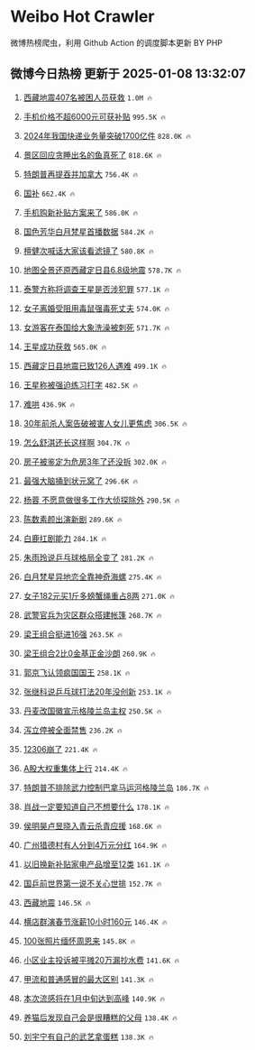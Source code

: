 # Weibo Hot Crawler 



微博热榜爬虫，利用 Github Action 的调度脚本更新 BY PHP 


## 微博今日热榜 更新于 2025-01-08 13:32:07 
1. [西藏地震407名被困人员获救](https://s.weibo.com/weibo?q=%23%E8%A5%BF%E8%97%8F%E5%9C%B0%E9%9C%87407%E5%90%8D%E8%A2%AB%E5%9B%B0%E4%BA%BA%E5%91%98%E8%8E%B7%E6%95%91%23&t=31&band_rank=1&Refer=top) `1.0M 🔥` 

1. [手机价格不超6000元可获补贴](https://s.weibo.com/weibo?q=%23%E6%89%8B%E6%9C%BA%E4%BB%B7%E6%A0%BC%E4%B8%8D%E8%B6%856000%E5%85%83%E5%8F%AF%E8%8E%B7%E8%A1%A5%E8%B4%B4%23&t=31&band_rank=2&Refer=top) `995.5K 🔥` 

1. [2024年我国快递业务量突破1700亿件](https://s.weibo.com/weibo?q=%232024%E5%B9%B4%E6%88%91%E5%9B%BD%E5%BF%AB%E9%80%92%E4%B8%9A%E5%8A%A1%E9%87%8F%E7%AA%81%E7%A0%B41700%E4%BA%BF%E4%BB%B6%23&t=31&band_rank=3&Refer=top) `828.0K 🔥` 

1. [景区回应贪睡出名的鱼真死了](https://s.weibo.com/weibo?q=%23%E6%99%AF%E5%8C%BA%E5%9B%9E%E5%BA%94%E8%B4%AA%E7%9D%A1%E5%87%BA%E5%90%8D%E7%9A%84%E9%B1%BC%E7%9C%9F%E6%AD%BB%E4%BA%86%23&t=31&band_rank=4&Refer=top) `818.6K 🔥` 

1. [特朗普再提吞并加拿大](https://s.weibo.com/weibo?q=%23%E7%89%B9%E6%9C%97%E6%99%AE%E5%86%8D%E6%8F%90%E5%90%9E%E5%B9%B6%E5%8A%A0%E6%8B%BF%E5%A4%A7%23&t=31&band_rank=5&Refer=top) `756.4K 🔥` 

1. [国补](https://s.weibo.com/weibo?q=%E5%9B%BD%E8%A1%A5&t=31&band_rank=6&Refer=top) `662.4K 🔥` 

1. [手机购新补贴方案来了](https://s.weibo.com/weibo?q=%23%E6%89%8B%E6%9C%BA%E8%B4%AD%E6%96%B0%E8%A1%A5%E8%B4%B4%E6%96%B9%E6%A1%88%E6%9D%A5%E4%BA%86%23&t=31&band_rank=7&Refer=top) `586.0K 🔥` 

1. [国色芳华白月梵星首播数据](https://s.weibo.com/weibo?q=%23%E5%9B%BD%E8%89%B2%E8%8A%B3%E5%8D%8E%E7%99%BD%E6%9C%88%E6%A2%B5%E6%98%9F%E9%A6%96%E6%92%AD%E6%95%B0%E6%8D%AE%23&t=31&band_rank=8&Refer=top) `584.2K 🔥` 

1. [檀健次喊话大家该看滤镜了](https://s.weibo.com/weibo?q=%23%E6%AA%80%E5%81%A5%E6%AC%A1%E5%96%8A%E8%AF%9D%E5%A4%A7%E5%AE%B6%E8%AF%A5%E7%9C%8B%E6%BB%A4%E9%95%9C%E4%BA%86%23&t=31&band_rank=9&Refer=top) `580.8K 🔥` 

1. [地图全景还原西藏定日县6.8级地震](https://s.weibo.com/weibo?q=%23%E5%9C%B0%E5%9B%BE%E5%85%A8%E6%99%AF%E8%BF%98%E5%8E%9F%E8%A5%BF%E8%97%8F%E5%AE%9A%E6%97%A5%E5%8E%BF6.8%E7%BA%A7%E5%9C%B0%E9%9C%87%23&t=31&band_rank=10&Refer=top) `578.7K 🔥` 

1. [泰警方称将调查王星是否涉犯罪](https://s.weibo.com/weibo?q=%23%E6%B3%B0%E8%AD%A6%E6%96%B9%E7%A7%B0%E5%B0%86%E8%B0%83%E6%9F%A5%E7%8E%8B%E6%98%9F%E6%98%AF%E5%90%A6%E6%B6%89%E7%8A%AF%E7%BD%AA%23&t=31&band_rank=11&Refer=top) `577.1K 🔥` 

1. [女子离婚受阻用毒鼠强毒死丈夫](https://s.weibo.com/weibo?q=%23%E5%A5%B3%E5%AD%90%E7%A6%BB%E5%A9%9A%E5%8F%97%E9%98%BB%E7%94%A8%E6%AF%92%E9%BC%A0%E5%BC%BA%E6%AF%92%E6%AD%BB%E4%B8%88%E5%A4%AB%23&t=31&band_rank=12&Refer=top) `574.0K 🔥` 

1. [女游客在泰国给大象洗澡被刺死](https://s.weibo.com/weibo?q=%23%E5%A5%B3%E6%B8%B8%E5%AE%A2%E5%9C%A8%E6%B3%B0%E5%9B%BD%E7%BB%99%E5%A4%A7%E8%B1%A1%E6%B4%97%E6%BE%A1%E8%A2%AB%E5%88%BA%E6%AD%BB%23&t=31&band_rank=13&Refer=top) `571.7K 🔥` 

1. [王星成功获救](https://s.weibo.com/weibo?q=%23%E7%8E%8B%E6%98%9F%E6%88%90%E5%8A%9F%E8%8E%B7%E6%95%91%23&t=31&band_rank=14&Refer=top) `565.0K 🔥` 

1. [西藏定日县地震已致126人遇难](https://s.weibo.com/weibo?q=%23%E8%A5%BF%E8%97%8F%E5%AE%9A%E6%97%A5%E5%8E%BF%E5%9C%B0%E9%9C%87%E5%B7%B2%E8%87%B4126%E4%BA%BA%E9%81%87%E9%9A%BE%23&t=31&band_rank=15&Refer=top) `499.1K 🔥` 

1. [王星称被强迫练习打字](https://s.weibo.com/weibo?q=%23%E7%8E%8B%E6%98%9F%E7%A7%B0%E8%A2%AB%E5%BC%BA%E8%BF%AB%E7%BB%83%E4%B9%A0%E6%89%93%E5%AD%97%23&t=31&band_rank=16&Refer=top) `482.5K 🔥` 

1. [难哄](https://s.weibo.com/weibo?q=%E9%9A%BE%E5%93%84&t=31&band_rank=17&Refer=top) `436.9K 🔥` 

1. [30年前杀人案告破被害人女儿更焦虑](https://s.weibo.com/weibo?q=%2330%E5%B9%B4%E5%89%8D%E6%9D%80%E4%BA%BA%E6%A1%88%E5%91%8A%E7%A0%B4%E8%A2%AB%E5%AE%B3%E4%BA%BA%E5%A5%B3%E5%84%BF%E6%9B%B4%E7%84%A6%E8%99%91%23&t=31&band_rank=18&Refer=top) `306.5K 🔥` 

1. [怎么舒淇还长这样啊](https://s.weibo.com/weibo?q=%E6%80%8E%E4%B9%88%E8%88%92%E6%B7%87%E8%BF%98%E9%95%BF%E8%BF%99%E6%A0%B7%E5%95%8A&t=31&band_rank=19&Refer=top) `304.7K 🔥` 

1. [房子被鉴定为危房3年了还没拆](https://s.weibo.com/weibo?q=%23%E6%88%BF%E5%AD%90%E8%A2%AB%E9%89%B4%E5%AE%9A%E4%B8%BA%E5%8D%B1%E6%88%BF3%E5%B9%B4%E4%BA%86%E8%BF%98%E6%B2%A1%E6%8B%86%23&t=31&band_rank=20&Refer=top) `302.0K 🔥` 

1. [最强大脑捅到状元窝了](https://s.weibo.com/weibo?q=%E6%9C%80%E5%BC%BA%E5%A4%A7%E8%84%91%E6%8D%85%E5%88%B0%E7%8A%B6%E5%85%83%E7%AA%9D%E4%BA%86&t=31&band_rank=21&Refer=top) `296.6K 🔥` 

1. [杨蓉 不愿意做很多工作大侦探除外](https://s.weibo.com/weibo?q=%E6%9D%A8%E8%93%89%20%E4%B8%8D%E6%84%BF%E6%84%8F%E5%81%9A%E5%BE%88%E5%A4%9A%E5%B7%A5%E4%BD%9C%E5%A4%A7%E4%BE%A6%E6%8E%A2%E9%99%A4%E5%A4%96&t=31&band_rank=22&Refer=top) `290.5K 🔥` 

1. [陈数素颜出演新剧](https://s.weibo.com/weibo?q=%E9%99%88%E6%95%B0%E7%B4%A0%E9%A2%9C%E5%87%BA%E6%BC%94%E6%96%B0%E5%89%A7&t=31&band_rank=23&Refer=top) `289.6K 🔥` 

1. [白鹿扛剧能力](https://s.weibo.com/weibo?q=%23%E7%99%BD%E9%B9%BF%E6%89%9B%E5%89%A7%E8%83%BD%E5%8A%9B%23&t=31&band_rank=24&Refer=top) `284.1K 🔥` 

1. [朱雨玲说乒乓球格局全变了](https://s.weibo.com/weibo?q=%23%E6%9C%B1%E9%9B%A8%E7%8E%B2%E8%AF%B4%E4%B9%92%E4%B9%93%E7%90%83%E6%A0%BC%E5%B1%80%E5%85%A8%E5%8F%98%E4%BA%86%23&t=31&band_rank=25&Refer=top) `281.2K 🔥` 

1. [白月梵星异地恋全靠神奇海螺](https://s.weibo.com/weibo?q=%E7%99%BD%E6%9C%88%E6%A2%B5%E6%98%9F%E5%BC%82%E5%9C%B0%E6%81%8B%E5%85%A8%E9%9D%A0%E7%A5%9E%E5%A5%87%E6%B5%B7%E8%9E%BA&t=31&band_rank=26&Refer=top) `275.4K 🔥` 

1. [女子182元买1斤多螃蟹绳重占8两](https://s.weibo.com/weibo?q=%23%E5%A5%B3%E5%AD%90182%E5%85%83%E4%B9%B01%E6%96%A4%E5%A4%9A%E8%9E%83%E8%9F%B9%E7%BB%B3%E9%87%8D%E5%8D%A08%E4%B8%A4%23&t=31&band_rank=27&Refer=top) `271.0K 🔥` 

1. [武警官兵为灾区群众搭建帐篷](https://s.weibo.com/weibo?q=%23%E6%AD%A6%E8%AD%A6%E5%AE%98%E5%85%B5%E4%B8%BA%E7%81%BE%E5%8C%BA%E7%BE%A4%E4%BC%97%E6%90%AD%E5%BB%BA%E5%B8%90%E7%AF%B7%23&t=31&band_rank=28&Refer=top) `268.7K 🔥` 

1. [梁王组合挺进16强](https://s.weibo.com/weibo?q=%23%E6%A2%81%E7%8E%8B%E7%BB%84%E5%90%88%E6%8C%BA%E8%BF%9B16%E5%BC%BA%23&t=31&band_rank=29&Refer=top) `263.5K 🔥` 

1. [梁王组合2比0金基正金沙朗](https://s.weibo.com/weibo?q=%23%E6%A2%81%E7%8E%8B%E7%BB%84%E5%90%882%E6%AF%940%E9%87%91%E5%9F%BA%E6%AD%A3%E9%87%91%E6%B2%99%E6%9C%97%23&t=31&band_rank=30&Refer=top) `260.9K 🔥` 

1. [郭京飞认领疯国国王](https://s.weibo.com/weibo?q=%E9%83%AD%E4%BA%AC%E9%A3%9E%E8%AE%A4%E9%A2%86%E7%96%AF%E5%9B%BD%E5%9B%BD%E7%8E%8B&t=31&band_rank=31&Refer=top) `258.1K 🔥` 

1. [张继科说乒乓球打法20年没创新](https://s.weibo.com/weibo?q=%23%E5%BC%A0%E7%BB%A7%E7%A7%91%E8%AF%B4%E4%B9%92%E4%B9%93%E7%90%83%E6%89%93%E6%B3%9520%E5%B9%B4%E6%B2%A1%E5%88%9B%E6%96%B0%23&t=31&band_rank=32&Refer=top) `253.1K 🔥` 

1. [丹麦改国徽宣示格陵兰岛主权](https://s.weibo.com/weibo?q=%23%E4%B8%B9%E9%BA%A6%E6%94%B9%E5%9B%BD%E5%BE%BD%E5%AE%A3%E7%A4%BA%E6%A0%BC%E9%99%B5%E5%85%B0%E5%B2%9B%E4%B8%BB%E6%9D%83%23&t=31&band_rank=33&Refer=top) `250.5K 🔥` 

1. [泻立停被全面禁售](https://s.weibo.com/weibo?q=%23%E6%B3%BB%E7%AB%8B%E5%81%9C%E8%A2%AB%E5%85%A8%E9%9D%A2%E7%A6%81%E5%94%AE%23&t=31&band_rank=34&Refer=top) `236.2K 🔥` 

1. [12306崩了](https://s.weibo.com/weibo?q=12306%E5%B4%A9%E4%BA%86&t=31&band_rank=35&Refer=top) `221.4K 🔥` 

1. [A股大权重集体上行](https://s.weibo.com/weibo?q=%23A%E8%82%A1%E5%A4%A7%E6%9D%83%E9%87%8D%E9%9B%86%E4%BD%93%E4%B8%8A%E8%A1%8C%23&t=31&band_rank=36&Refer=top) `214.4K 🔥` 

1. [特朗普不排除武力控制巴拿马运河格陵兰岛](https://s.weibo.com/weibo?q=%23%E7%89%B9%E6%9C%97%E6%99%AE%E4%B8%8D%E6%8E%92%E9%99%A4%E6%AD%A6%E5%8A%9B%E6%8E%A7%E5%88%B6%E5%B7%B4%E6%8B%BF%E9%A9%AC%E8%BF%90%E6%B2%B3%E6%A0%BC%E9%99%B5%E5%85%B0%E5%B2%9B%23&t=31&band_rank=37&Refer=top) `186.7K 🔥` 

1. [肖战一定要知道自己不想要什么](https://s.weibo.com/weibo?q=%23%E8%82%96%E6%88%98%E4%B8%80%E5%AE%9A%E8%A6%81%E7%9F%A5%E9%81%93%E8%87%AA%E5%B7%B1%E4%B8%8D%E6%83%B3%E8%A6%81%E4%BB%80%E4%B9%88%23&t=31&band_rank=38&Refer=top) `178.1K 🔥` 

1. [侯明昊卢昱晓入青云杀青应援](https://s.weibo.com/weibo?q=%23%E4%BE%AF%E6%98%8E%E6%98%8A%E5%8D%A2%E6%98%B1%E6%99%93%E5%85%A5%E9%9D%92%E4%BA%91%E6%9D%80%E9%9D%92%E5%BA%94%E6%8F%B4%23&t=31&band_rank=39&Refer=top) `168.6K 🔥` 

1. [广州猎德村有人分到4万元分红](https://s.weibo.com/weibo?q=%23%E5%B9%BF%E5%B7%9E%E7%8C%8E%E5%BE%B7%E6%9D%91%E6%9C%89%E4%BA%BA%E5%88%86%E5%88%B04%E4%B8%87%E5%85%83%E5%88%86%E7%BA%A2%23&t=31&band_rank=40&Refer=top) `164.9K 🔥` 

1. [以旧换新补贴家电产品增至12类](https://s.weibo.com/weibo?q=%23%E4%BB%A5%E6%97%A7%E6%8D%A2%E6%96%B0%E8%A1%A5%E8%B4%B4%E5%AE%B6%E7%94%B5%E4%BA%A7%E5%93%81%E5%A2%9E%E8%87%B312%E7%B1%BB%23&t=31&band_rank=41&Refer=top) `161.1K 🔥` 

1. [国乒前世界第一说不关心世排](https://s.weibo.com/weibo?q=%23%E5%9B%BD%E4%B9%92%E5%89%8D%E4%B8%96%E7%95%8C%E7%AC%AC%E4%B8%80%E8%AF%B4%E4%B8%8D%E5%85%B3%E5%BF%83%E4%B8%96%E6%8E%92%23&t=31&band_rank=42&Refer=top) `152.7K 🔥` 

1. [西藏地震](https://s.weibo.com/weibo?q=%E8%A5%BF%E8%97%8F%E5%9C%B0%E9%9C%87&t=31&band_rank=43&Refer=top) `146.5K 🔥` 

1. [横店群演春节涨薪10小时160元](https://s.weibo.com/weibo?q=%23%E6%A8%AA%E5%BA%97%E7%BE%A4%E6%BC%94%E6%98%A5%E8%8A%82%E6%B6%A8%E8%96%AA10%E5%B0%8F%E6%97%B6160%E5%85%83%23&t=31&band_rank=44&Refer=top) `146.4K 🔥` 

1. [100张照片缅怀周恩来](https://s.weibo.com/weibo?q=%23100%E5%BC%A0%E7%85%A7%E7%89%87%E7%BC%85%E6%80%80%E5%91%A8%E6%81%A9%E6%9D%A5%23&t=31&band_rank=45&Refer=top) `145.8K 🔥` 

1. [小区业主投诉被平摊20万漏抄水费](https://s.weibo.com/weibo?q=%23%E5%B0%8F%E5%8C%BA%E4%B8%9A%E4%B8%BB%E6%8A%95%E8%AF%89%E8%A2%AB%E5%B9%B3%E6%91%8A20%E4%B8%87%E6%BC%8F%E6%8A%84%E6%B0%B4%E8%B4%B9%23&t=31&band_rank=46&Refer=top) `141.6K 🔥` 

1. [甲流和普通感冒的最大区别](https://s.weibo.com/weibo?q=%23%E7%94%B2%E6%B5%81%E5%92%8C%E6%99%AE%E9%80%9A%E6%84%9F%E5%86%92%E7%9A%84%E6%9C%80%E5%A4%A7%E5%8C%BA%E5%88%AB%23&t=31&band_rank=47&Refer=top) `141.3K 🔥` 

1. [本次流感将在1月中旬达到高峰](https://s.weibo.com/weibo?q=%23%E6%9C%AC%E6%AC%A1%E6%B5%81%E6%84%9F%E5%B0%86%E5%9C%A81%E6%9C%88%E4%B8%AD%E6%97%AC%E8%BE%BE%E5%88%B0%E9%AB%98%E5%B3%B0%23&t=31&band_rank=48&Refer=top) `140.9K 🔥` 

1. [养猫后发现自己会是很糟糕的父母](https://s.weibo.com/weibo?q=%E5%85%BB%E7%8C%AB%E5%90%8E%E5%8F%91%E7%8E%B0%E8%87%AA%E5%B7%B1%E4%BC%9A%E6%98%AF%E5%BE%88%E7%B3%9F%E7%B3%95%E7%9A%84%E7%88%B6%E6%AF%8D&t=31&band_rank=49&Refer=top) `138.4K 🔥` 

1. [刘宇宁有自己的武艺拿蛋糕](https://s.weibo.com/weibo?q=%E5%88%98%E5%AE%87%E5%AE%81%E6%9C%89%E8%87%AA%E5%B7%B1%E7%9A%84%E6%AD%A6%E8%89%BA%E6%8B%BF%E8%9B%8B%E7%B3%95&t=31&band_rank=50&Refer=top) `138.3K 🔥` 


